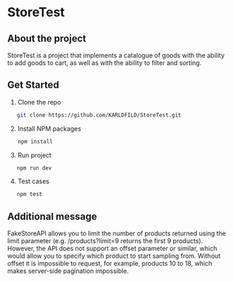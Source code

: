 # StoreTest

## About the project

StoreTest is a project that implements a catalogue of goods with the ability to add goods to cart, as well as with the ability to filter and sorting.

## Get Started

1. Clone the repo

```sh
   git clone https://github.com/KARLDFILD/StoreTest.git
```

2. Install NPM packages
   ```sh
   npm install
   ```
3. Run project

```sh
   npm run dev
```

4. Test cases

```sh
   npm test
```

## Additional message

FakeStoreAPI allows you to limit the number of products returned using the limit parameter (e.g. /products?limit=9 returns the first 9 products). However, the API does not support an offset parameter or similar, which would allow you to specify which product to start sampling from. Without offset it is impossible to request, for example, products 10 to 18, which makes server-side pagination impossible.

